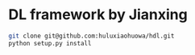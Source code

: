 # DL framework by Jianxing

```bash
git clone git@github.com:huluxiaohuowa/hdl.git
python setup.py install
```